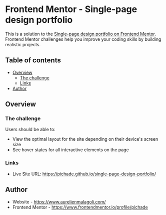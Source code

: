 # Frontend Mentor - Single-page design portfolio

This is a solution to the [Single-page design portfolio on Frontend Mentor](https://www.frontendmentor.io/challenges/singlepage-design-portfolio-2MMhyhfKVo). Frontend Mentor challenges help you improve your coding skills by building realistic projects. 

## Table of contents

- [Overview](#overview)
  - [The challenge](#the-challenge)
  - [Links](#links)
- [Author](#author)

## Overview

### The challenge

Users should be able to:

- View the optimal layout for the site depending on their device's screen size
- See hover states for all interactive elements on the page

### Links

- Live Site URL: https://pichade.github.io/single-page-design-portfolio/


## Author

- Website - https://www.aurelienmalagoli.com/
- Frontend Mentor - https://www.frontendmentor.io/profile/pichade
